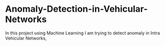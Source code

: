 # Anomaly-Detection-in-Vehicular-Networks
In this project using Machine Learning I am trying to detect anomaly in Intra Vehicular Networks, 
